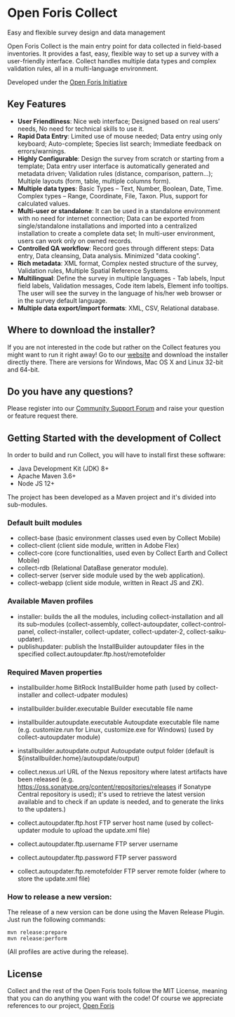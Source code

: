 # Open Foris Collect

Easy and flexible survey design and data management

Open Foris Collect is the main entry point for data collected in field-based inventories. It provides a fast, easy, flexible way to set up a survey with a user-friendly interface.
Collect handles multiple data types and complex validation rules, all in a multi-language environment.

Developed under the [Open Foris Initiative](http://www.openforis.org)

## Key Features

* **User Friendliness**: Nice web interface; Designed based on real users’ needs, No need for technical skills to use it.
* **Rapid Data Entry**: Limited use of mouse needed; Data entry using only keyboard; Auto-complete; Species list search; Immediate feedback on errors/warnings.
* **Highly Configurable**: Design the survey from scratch or starting from a template; Data entry user interface is automatically generated and metadata driven; Validation rules (distance, comparison, pattern...); Multiple layouts (form, table, multiple columns form).
* **Multiple data types**: Basic Types – Text, Number, Boolean, Date, Time. Complex types – Range, Coordinate, File, Taxon. Plus, support for calculated values.
* **Multi-user or standalone**: It can be used in a standalone environment with no need for internet connection; Data can be exported from single/standalone installations and imported into a centralized installation to create a complete data set; In multi-user environment, users can work only on owned records.
* **Controlled QA workflow**: Record goes through different steps: Data entry, Data cleansing, Data analysis. Minimized "data cooking". 
* **Rich metadata**: XML format, Complex nested structure of the survey, Validation rules, Multiple Spatial Reference Systems.
* **Multilingual**: Define the survey in multiple languages - Tab labels, Input field labels, Validation messages, Code item labels, Element info tooltips. The user will see the survey in the language of his/her web browser or in the survey default language.
* **Multiple data export/import formats**: XML, CSV, Relational database. 

## Where to download the installer?

If you are not interested in the code but rather on the Collect features you might want to run it right away!
Go to our [website](http://www.openforis.org/tools/collect.html) and download the installer directly there. There are versions for Windows, Mac OS X and Linux 32-bit and 64-bit. 

## Do you have any questions?

Please register into our [Community Support Forum](http://www.openforis.org/support) and raise your question or feature request there. 

## Getting Started with the development of Collect

In order to build and run Collect, you will have to install first these software:
* Java Development Kit (JDK) 8+
* Apache Maven 3.6+
* Node JS 12+

The project has been developed as a Maven project and it's divided into sub-modules.

### Default built modules

* collect-base (basic environment classes used even by Collect Mobile)
* collect-client (client side module, written in Adobe Flex)
* collect-core (core functionalities, used even by Collect Earth and Collect Mobile)
* collect-rdb (Relational DataBase generator module).
* collect-server (server side module used by the web application).
* collect-webapp (client side module, written in React JS and ZK).

### Available Maven profiles

* installer: 		builds the all the modules, including collect-installation and all its sub-modules (collect-assembly, collect-autoupdater, collect-control-panel, collect-installer, collect-updater, collect-updater-2, collect-saiku-updater).
* publishupdater:	publish the InstallBuilder autoupdater files in the specified collect.autoupdater.ftp.host/remotefolder
 

### Required Maven properties

* installbuilder.home						BitRock InstallBuilder home path (used by collect-installer and collect-udpater modules)
* installbuilder.builder.executable			Builder executable file name 
* installbuilder.autoupdate.executable		Autoupdate executable file name (e.g. customize.run for Linux, customize.exe for Windows) (used by collect-autoupdater module)
* installbuilder.autoupdate.output			Autoupdate output folder (default is ${installbuilder.home}/autoupdate/output)

* collect.nexus.url 						URL of the Nexus repository where latest artifacts have been released (e.g. https://oss.sonatype.org/content/repositories/releases if Sonatype Central repository is used); it's used to retrieve the latest version available and to check if an update is needed, and to generate the links to the updaters.)
* collect.autoupdater.ftp.host				FTP server host name (used by collect-updater module to upload the update.xml file)
* collect.autoupdater.ftp.username 			FTP server username
* collect.autoupdater.ftp.password			FTP server password
* collect.autoupdater.ftp.remotefolder		FTP server remote folder (where to store the update.xml file)

### How to release a new version:

The release of a new version can be done using the Maven Release Plugin.
Just run the following commands: 

```
mvn release:prepare
mvn release:perform
```

(All profiles are active during the release).

## License

Collect and the rest of the Open Foris tools follow the MIT License, meaning that you can do anything you want with the code! Of course we appreciate references to our project, [Open Foris](www.openforis.org)